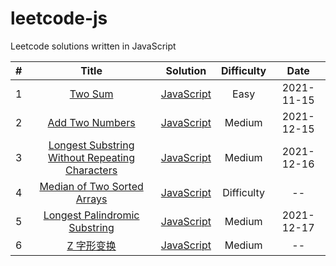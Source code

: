 # leetcode-js
Leetcode solutions written in JavaScript

| # | Title | Solution | Difficulty | Date
| :---: | :---: | :---: | :---: | :---: |
| 1  |  [Two Sum](https://leetcode-cn.com/problems/two-sum/) | [JavaScript](./algorithm/javascript/01/index.md) | Easy | 2021-11-15
| 2  |  [Add Two Numbers](https://leetcode-cn.com/problems/add-two-numbers/) | [JavaScript](./algorithm/javascript/02/index.md) | Medium | 2021-12-15
| 3  |  [Longest Substring Without Repeating Characters](https://leetcode-cn.com/problems/longest-substring-without-repeating-characters/) | [JavaScript](./algorithm/javascript/03/index.md) | Medium | 2021-12-16
| 4  |  [Median of Two Sorted Arrays](https://leetcode-cn.com/problems/median-of-two-sorted-arrays/) | [JavaScript](./algorithm/javascript/04/index.md) | Difficulty | --
| 5  |  [Longest Palindromic Substring](https://leetcode-cn.com/problems/longest-palindromic-substring/) | [JavaScript](./algorithm/javascript/05/index.md) | Medium | 2021-12-17
| 6  |  [Z 字形变换](https://leetcode-cn.com/problems/zigzag-conversion/) | [JavaScript](./algorithm/javascript/06/index.md) | Medium | --
